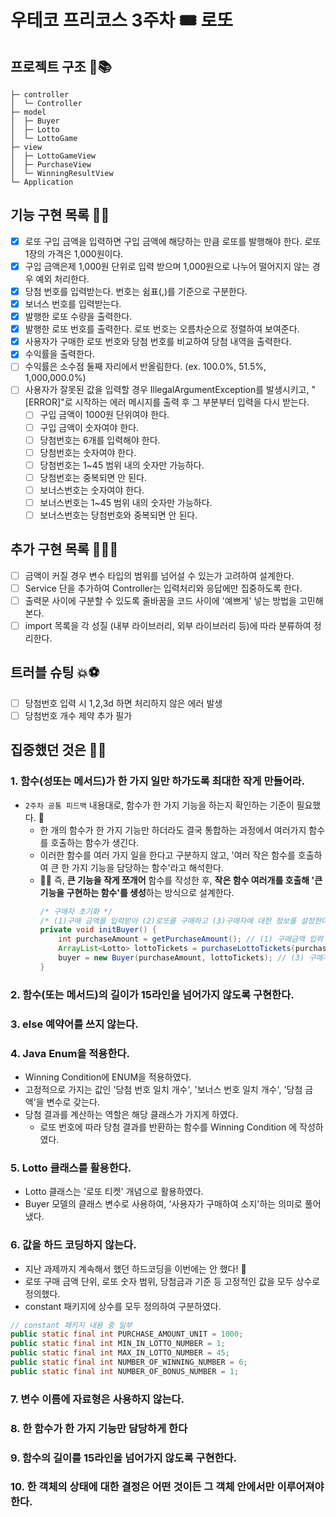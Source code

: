 # 우테코 프리코스 3주차 🎟️ 로또

## 프로젝트 구조 🥸📚
```text
├─ controller
│  └─ Controller
├─ model
│  ├─ Buyer
│  ├─ Lotto
│  └─ LottoGame
├─ view
│  ├─ LottoGameView
│  ├─ PurchaseView
│  └─ WinningResultView
└─ Application
```

## 기능 구현 목록 🥳🎈
- [x] 로또 구입 금액을 입력하면 구입 금액에 해당하는 만큼 로또를 발행해야 한다. 로또 1장의 가격은 1,000원이다.
- [x] 구입 금액은제 1,000원 단위로 입력 받으며 1,000원으로 나누어 떨어지지 않는 경우 예외 처리한다.
- [x] 당첨 번호를 입력받는다. 번호는 쉼표(,)를 기준으로 구분한다.
- [x] 보너스 번호를 입력받는다.
- [x] 발행한 로또 수량을 출력한다.
- [x] 발행한 로또 번호를 출력한다. 로또 번호는 오름차순으로 정렬하여 보여준다.
- [x] 사용자가 구매한 로또 번호와 당첨 번호를 비교하여 당첨 내역을 출력한다.
- [x] 수익률을 출력한다. 
- [ ] 수익률은 소수점 둘째 자리에서 반올림한다. (ex. 100.0%, 51.5%, 1,000,000.0%)
- [ ] 사용자가 잘못된 값을 입력할 경우 IllegalArgumentException를 발생시키고, "[ERROR]"로 시작하는 에러 메시지를 출력 후 그 부분부터 입력을 다시 받는다.
  - [ ] 구입 금액이 1000원 단위여야 한다.
  - [ ] 구입 금액이 숫자여야 한다.
  - [ ] 당첨번호는 6개를 입력해야 한다.
  - [ ] 당첨번호는 숫자여야 한다.
  - [ ] 당첨번호는 1~45 범위 내의 숫자만 가능하다.
  - [ ] 당첨번호는 중복되면 안 된다.
  - [ ] 보너스번호는 숫자여야 한다.
  - [ ] 보너스번호는 1~45 범위 내의 숫자만 가능하다.
  - [ ] 보너스번호는 당첨번호와 중복되면 안 된다.

## 추가 구현 목록 🧝🏻‍🍀
- [ ] 금액이 커질 경우 변수 타입의 범위를 넘어설 수 있는가 고려하여 설계한다.
- [ ] Service 단을 추가하여 Controller는 입력처리와 응답에만 집중하도록 한다.
- [ ] 출력문 사이에 구분할 수 있도록 줄바꿈을 코드 사이에 '예쁘게' 넣는 방법을 고민해본다.
- [ ] import 목록을 각 성질 (내부 라이브러리, 외부 라이브러리 등)에 따라 분류하여 정리한다.

## 트러블 슈팅 💥⚽️
- [ ] 당첨번호 입력 시 1,2,3d 하면 처리하지 않은 에러 발생
- [ ] 당첨번호 개수 제약 추가 필가

## 집중했던 것은 🤔💭
### 1. 함수(성또는 메서드)가 한 가지 일만 하가도록 최대한 작게 만들어라.
- `2주차 공통 피드백` 내용대로, 함수가 한 가지 기능을 하는지 확인하는 기준이 필요했다. 👀
  - 한 개의 함수가 한 가지 기능만 하더라도 결국 통합하는 과정에서 여러가지 함수를 호출하는 함수가 생긴다.
  - 이러한 함수를 여러 가지 일을 한다고 구분하지 않고, '여러 작은 함수를 호출하여 큰 한 가지 기능을 담당하는 함수'라고 해석한다.
  - 🤜🏻 즉, **큰 기능을 작게 쪼개어** 함수를 작성한 후, **작은 함수 여러개를 호출해 '큰 기능을 구현하는 함수'를 생성**하는 방식으로 설계한다.
    ```java
    /* 구매자 초기화 */
    /* (1)구매 금액을 입력받아 (2)로또를 구매하고 (3)구매자에 대한 정보를 설정한다. */ 
    private void initBuyer() { 
        int purchaseAmount = getPurchaseAmount(); // (1) 구매금액 입력
        ArrayList<Lotto> lottoTickets = purchaseLottoTickets(purchaseAmount); // (2) 로또 구매
        buyer = new Buyer(purchaseAmount, lottoTickets); // (3) 구매자 객체 생성
    }
    ```

### 2. 함수(또는 메서드)의 길이가 15라인을 넘어가지 않도록 구현한다.

### 3. else 예약어를 쓰지 않는다.

### 4. Java Enum을 적용한다.
- Winning Condition에 ENUM을 적용하였다.
- 고정적으로 가지는 값인 '당첨 번호 일치 개수', '보너스 번호 일치 개수', '당첨 금액'을 변수로 갖는다.
- 당첨 결과를 계산하는 역할은 해당 클래스가 가지게 하였다.
  - 로또 번호에 따라 당첨 결과를 반환하는 함수를 Winning Condition 에 작성하였다.

### 5. Lotto 클래스를 활용한다.
- Lotto 클래스는 '로또 티켓' 개념으로 활용하였다.
- Buyer 모델의 클래스 변수로 사용하여, '사용자가 구매하여 소지'하는 의미로 풀어냈다.


### 6. 값을 하드 코딩하지 않는다.
- 지난 과제까지 계속해서 했던 하드코딩을 이번에는 안 했다! 🧚‍
- 로또 구매 금액 단위, 로또 숫자 범위, 당첨금과 기준 등 고정적인 값을 모두 상수로 정의했다.
- constant 패키지에 상수를 모두 정의하여 구분하였다.
```java
// constant 패키지 내용 중 일부
public static final int PURCHASE_AMOUNT_UNIT = 1000;
public static final int MIN_IN_LOTTO_NUMBER = 1;
public static final int MAX_IN_LOTTO_NUMBER = 45;
public static final int NUMBER_OF_WINNING_NUMBER = 6;
public static final int NUMBER_OF_BONUS_NUMBER = 1;
```

### 7. 변수 이름에 자료형은 사용하지 않는다.

### 8. 한 함수가 한 가지 기능만 담당하게 한다

### 9. 함수의 길이를 15라인을 넘어가지 않도록 구현한다.

### 10. 한 객체의 상태에 대한 결정은 어떤 것이든 그 객체 안에서만 이루어져야 한다.